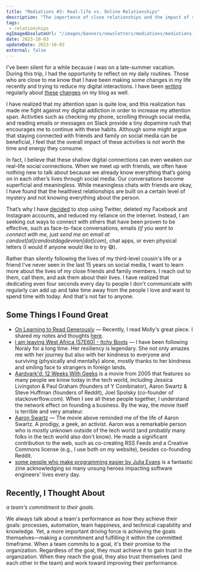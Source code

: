 ```yaml
---
title: "Mediations #3: Real-life vs. Online Relationships"
description: "The importance of close relationships and the impact of social media on relationships"
tags:
 - relationships
ogImageAbsoluteUrl: "/images/banners/newsletters/mediations/mediations-3.jpg"
date: 2023-10-03
updateDate: 2023-10-03
external: false
---
```


I've been silent for a while because I was on a late-summer vacation. During this trip, I had the opportunity to reflect on my daily routines. Those who are close to me know that I have been making some changes in my life recently and trying to reduce my digital interactions. I have been [writing](/my-experience-living-without-social-media/) regularly about [these](/csikszentmihalyi-newport-and-pressfield-on-creativity-time-and-deep-walks-in-remote-work/) [changes](/decisions-that-remove-other-decisions/) on my blog as well.

I have realized that my attention span is quite low, and this realization has made me fight against my digital addiction in order to increase my attention span. Activities such as checking my phone, scrolling through social media, and reading emails or messages on Slack provide a tiny dopamine rush that encourages me to continue with these habits. Although some might argue that staying connected with friends and family on social media can be beneficial, I feel that the overall impact of these activities is not worth the time and energy they consume.

In fact, I believe that these shallow digital connections can even weaken our real-life social connections. When we meet up with friends, we often have nothing new to talk about because we already know everything that’s going on in each other’s lives through social media. Our conversations become superficial and meaningless. While meaningless chats with friends are okay, I have found that the healthiest relationships are built on a certain level of mystery and not knowing everything about the person.

That’s why I have [decided](/my-experience-living-without-social-media/) to stop using Twitter, deleted my Facebook and Instagram accounts, and reduced my reliance on the internet. Instead, I am seeking out ways to connect with others that have been proven to be effective, such as face-to-face conversations, emails (*if you want to connect with me, just send me an email at candost[at]candostdagdeviren[dot]com*), chat apps, or even physical letters (I would if anyone would like to try 😅).

Rather than silently following the lives of my third-level cousin's life or a friend I've never seen in the last 15 years on social media, I want to learn more about the lives of my close friends and family members. I reach out to them, call them, and ask them about their lives. I have realized that dedicating even four seconds every day to people I don't communicate with regularly can add up and take time away from the people I love and want to spend time with today. And that's not fair to anyone.

## Some Things I Found Great

* [On Learning to Read Generously](https://www.tor.com/2023/08/10/on-learning-to-read-generously/) — Recently, I read Molly's great piece. I shared my notes and thoughts [here](/notes/69/).
* [I am leaving West Africa |S7E60| - Itchy Boots](https://www.youtube.com/watch?v=Syso7mToxgM) — I have been following Noraly for a long time. Her resiliency is legendary. She not only amazes me with her journey but also with her kindness to everyone and surviving (physically and mentally) alone, mostly thanks to her kindness and smiling face to strangers in foreign lands.
* [Aardvark'd: 12 Weeks With Geeks](https://www.youtube.com/watch?v=YbrkZ07LKbk) is a movie from 2005 that features so many people we know today in the tech world, including Jessica Livingston & Paul Graham (founders of Y Combinator), Aaron Swartz & Steve Huffman (founders of Reddit), Joel Spolsky (co-founder of stackoverflow.com). When I see all these people together, I understand the network effect on founding a business. By the way, the movie itself is terrible and very amateur.
* [Aaron Swartz](https://www.wikiwand.com/en/Aaron_Swartz) — The movie above reminded me of the life of Aaron Swartz. A prodigy, a geek, an activist. Aaron was a remarkable person who is mostly unknown outside of the tech world (and probably many folks in the tech world also don't know). He made a significant contribution to the web, such as co-creating RSS Feeds and a Creative Commons license (e.g., I use both on my website), besides co-founding Reddit.
* [some people who make programming easier by Julia Evans](https://social.jvns.ca/@b0rk/110974485737300156) is a fantastic zine acknowledging so many unsung heroes impacting software engineers' lives every day.

## Recently, I Thought About

*a team's commitment to their goals.*

We always talk about a team's performance as *how* they achieve their goals: processes, automation, team happiness, and technical capability and knowledge. Yet, a more important driving force is achieving the goals themselves—making a commitment and fulfilling it within the committed timeframe. When a team commits to a goal, it's their promise to the organization. Regardless of the goal, they must achieve it to gain trust in the organization. When they reach the goal, they also trust themselves (and each other in the team) and work toward improving their performance.
